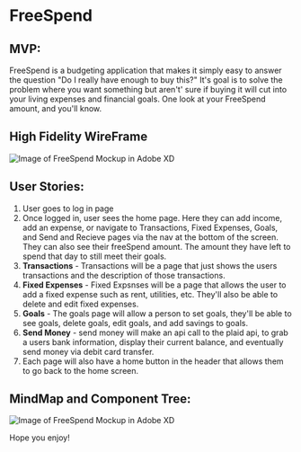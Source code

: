# FreeSpend

## MVP:

FreeSpend is a budgeting application that makes it simply easy to answer the question "Do I really have enough to buy this?" It's goal is to solve the problem where you want something but aren't' sure if buying it will cut into your living expenses and financial goals. One look at your FreeSpend amount, and you'll know. 

## High Fidelity WireFrame

![Image of FreeSpend Mockup in Adobe XD](http://smith11b.github.io/images/freespend-mockup.png)


## User Stories:

1. User goes to log in page
2. Once logged in, user sees the home page. Here they can add income, add an expense, or navigate to Transactions, Fixed Expenses, Goals, and Send and Recieve pages via the nav at the bottom of the screen. They can also see their freeSpend amount. The amount they have left to spend that day to still meet their goals.
3. **Transactions** - Transactions will be a page that just shows the users transactions and the description of those transactions.
4. **Fixed Expenses** - Fixed Expsnses will be a page that allows the user to add a fixed expense such as rent, utilities, etc. They'll also be able to delete and edit fixed expenses.
5. **Goals** - The goals page will allow a person to set goals, they'll be able to see goals, delete goals, edit goals, and add savings to goals.
6. **Send Money** - send money will make an api call to the plaid api, to grab a users bank information, display their current balance, and eventually send money via debit card transfer.
7. Each page will also have a home button in the header that allows them to go back to the home screen. 

## MindMap and Component Tree:
![Image of FreeSpend Mockup in Adobe XD](http://smith11b.github.io/images/mind-map.png)

Hope you enjoy!
